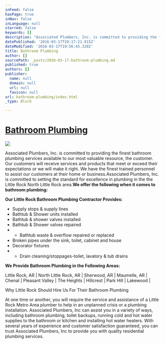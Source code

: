 ```yaml
---
inFeed: false
hasPage: true
inNav: false
inLanguage: null
starred: false
keywords: []
description: "Associated Plumbers, Inc. is committed to providing the finest\_bathroom plumbing\_services available to our most valuable resource, the customer. Our customers will receive services and products that meet or exceed their expectations or we will make it right. We have the finest trained personnel to assist our customers at their home or business.Associated Plumbers, Inc. is committed to setting the standard for excellence in plumbing in the the Little Rock North Little Rock area.We offer the following when it comes to bathroom plumbing:"
datePublished: '2016-03-17T20:17:21.815Z'
dateModified: '2016-03-17T19:56:45.328Z'
title: Bathroom Plumbing
author: []
sourcePath: _posts/2016-03-17-bathroom-plumbing.md
published: true
authors: []
publisher:
  name: null
  domain: null
  url: null
  favicon: null
url: bathroom-plumbing/index.html
_type: Blurb

---
```

# [Bathroom Plumbing][0]
![](https://imgflo.herokuapp.com/graph/vahj1ThiexotieMo/0b3472c7bb45793b225807ec7b6ab16f/passthrough.jpg?height=600&input=https%3A%2F%2Fthe-grid-user-content.s3-us-west-2.amazonaws.com%2Fece95fee-2723-4e8b-8de0-432d2bb7685c.jpg&width=560)

Associated Plumbers, Inc. is committed to providing the finest bathroom plumbing services available to our most valuable resource, the customer. Our customers will receive services and products that meet or exceed their expectations or we will make it right. We have the finest trained personnel to assist our customers at their home or business.Associated Plumbers, Inc. is committed to setting the standard for excellence in plumbing in the the Little Rock North Little Rock area.**We offer the following when it comes to bathroom plumbing:**

**Our Little Rock  Bathroom Plumbing Contractor Provides:**

* Supply stops & supply lines
* Bathtub & Shower units installed
* Bathtub & shower valves installed
* Bathtub & Shower valves repaired
* * Bathtub waste & overflow repaired or replaced
* Broken pipes under the sink, toilet, cabinet and house
* Decorator fixtures
* * Drain cleaning/stoppages-toilet, lavatory & tub drains

**We Provide Bathroom Plumbing in the Following Areas:**

Little Rock, AR | North Little Rock, AR | Sherwood, AR | Maumelle, AR | Chenal | Pleasant Valley | The Heights | Hillcrest | Park Hill | Lakewood | 

Why Little Rock Should Hire Us For Their Bathroom Plumbing

At one time or another, you will require the service and assistance of a Little Rock Metro Area plumber to help in an unplanned crisis or a plumbing installation. Associated Plumbers, Inc can assist you in a variety of ways, including bathroom plumbing, toilet backups, running cold and hot water supplies to the bathroom or kitchen and installing hot water heaters. With several years of experience and customer satisfaction guaranteed, you can trust Associated Plumbers, Inc to provide you with quality residential plumbing services.

[0]: null